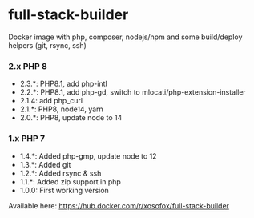 # full-stack-builder

Docker image with php, composer, nodejs/npm and some build/deploy helpers (git, rsync, ssh)

### 2.x PHP 8

* 2.3.*: PHP8.1, add php-intl
* 2.2.*: PHP8.1, add php-gd, switch to mlocati/php-extension-installer
* 2.1.4: add php_curl
* 2.1.*: PHP8, node14, yarn
* 2.0.*: PHP8, update node to 14

### 1.x PHP 7

* 1.4.*: Added php-gmp, update node to 12
* 1.3.*: Added git
* 1.2.*: Added rsync & ssh
* 1.1.*: Added zip support in php
* 1.0.0: First working version

Available here: https://hub.docker.com/r/xosofox/full-stack-builder
